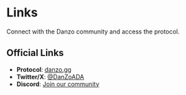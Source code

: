 # Links

Connect with the Danzo community and access the protocol.

## Official Links

- **Protocol**: [danzo.gg](https://danzo.gg)
- **Twitter/X**: [@DanZoADA](https://x.com/DanZoADA)
- **Discord**: [Join our community](https://discord.gg/6YkrGtBcQH)
